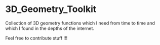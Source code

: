 # 3D_Geometry_Toolkit
Collection of 3D geometry functions which I need from time to time and which I found in the depths of the internet.

Feel free to contribute stuff !!!



